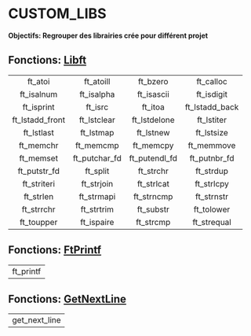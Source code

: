 # CUSTOM_LIBS

**Objectifs: Regrouper des librairies crée pour différent projet**


## Fonctions: [Libft](https://github.com/phoenixnoirdev/CUSTOM_LIBS/tree/main/lib/libft)
|                |                |                |                |
|:--------------:|:--------------:|:--------------:|:--------------:|
| ft_atoi        | ft_atoill      | ft_bzero       | ft_calloc      |
| ft_isalnum     | ft_isalpha     | ft_isascii     | ft_isdigit     |
| ft_isprint     | ft_isrc        | ft_itoa        | ft_lstadd_back |
| ft_lstadd_front| ft_lstclear    | ft_lstdelone   | ft_lstiter     |
| ft_lstlast     | ft_lstmap      | ft_lstnew      | ft_lstsize     |
| ft_memchr      | ft_memcmp      | ft_memcpy      | ft_memmove     |
| ft_memset      | ft_putchar_fd  | ft_putendl_fd  | ft_putnbr_fd   |
| ft_putstr_fd   | ft_split       | ft_strchr      | ft_strdup      |
| ft_striteri    | ft_strjoin     | ft_strlcat     | ft_strlcpy     |
| ft_strlen      | ft_strmapi     | ft_strncmp     | ft_strnstr     |
| ft_strrchr     | ft_strtrim     | ft_substr      | ft_tolower     |
| ft_toupper     | ft_ispaire     | ft_strcmp      | ft_strequal    |



## Fonctions: [FtPrintf](https://github.com/phoenixnoirdev/CUSTOM_LIBS/tree/main/lib/ftprintf)
|                |
|:--------------:|
| ft_printf      |



## Fonctions: [GetNextLine](https://github.com/phoenixnoirdev/CUSTOM_LIBS/tree/main/lib/getnextline)
|                |
|:--------------:|
| get_next_line  |

